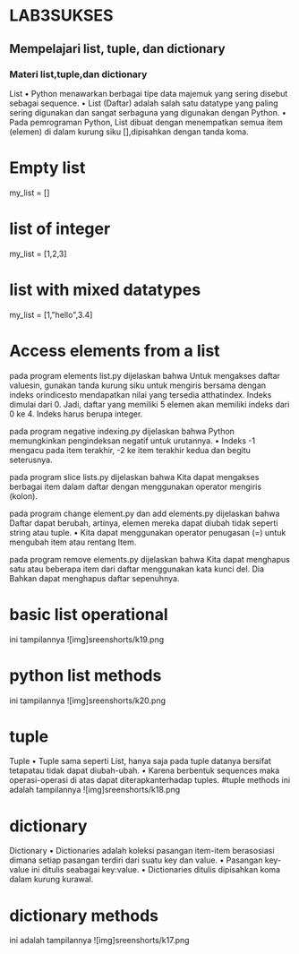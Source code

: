 # LAB3SUKSES

## Mempelajari list, tuple, dan dictionary

### Materi list,tuple,dan dictionary 
List
• Python menawarkan berbagai tipe data majemuk yang sering disebut sebagai
sequence. 
• List (Daftar) adalah salah satu datatype yang paling sering digunakan dan sangat serbaguna yang digunakan dengan Python. 
• Pada pemrograman Python, List dibuat dengan menempatkan semua item (elemen) di dalam kurung siku [],dipisahkan dengan tanda koma.
 
# Empty list
my_list = []
# list of integer
my_list = [1,2,3]
# list with mixed datatypes
my_list = [1,"hello",3.4]
 
# Access elements from a list
pada program elements list.py dijelaskan bahwa Untuk mengakses daftar valuesin, gunakan tanda kurung siku untuk mengiris bersama dengan
indeks orindicesto mendapatkan nilai yang tersedia atthatindex. Indeks dimulai dari 0. Jadi, daftar yang memiliki 5 elemen akan memiliki indeks dari 0 ke 4. Indeks harus berupa integer.

pada program negative indexing.py dijelaskan bahwa  Python memungkinkan pengindeksan negatif untuk urutannya. • Indeks -1 mengacu pada item terakhir, -2 ke item terakhir kedua dan begitu seterusnya.

pada program slice lists.py dijelaskan bahwa Kita dapat mengakses berbagai item dalam daftar dengan menggunakan operator mengiris (kolon).

pada program change element.py dan add elements.py dijelaskan bahwa  Daftar dapat berubah, artinya, elemen mereka dapat diubah tidak seperti string atau tuple. • Kita dapat menggunakan operator penugasan (=) untuk mengubah item atau rentang Item.

pada program remove elements.py dijelaskan bahwa Kita dapat menghapus satu atau beberapa item dari daftar menggunakan kata kunci del. Dia
Bahkan dapat menghapus daftar sepenuhnya.

# basic list operational
ini tampilannya
![img]sreenshorts/k19.png

# python list methods
ini tampilannya 
![img]sreenshorts/k20.png

# tuple
Tuple
• Tuple sama seperti List, hanya saja pada tuple datanya bersifat tetapatau tidak dapat diubah-ubah. 
• Karena berbentuk sequences maka operasi-operasi di atas dapat diterapkanterhadap tuples.
#tuple methods
ini adalah tampilannya
![img]sreenshorts/k18.png

# dictionary
Dictionary
• Dictionaries adalah koleksi pasangan item-item berasosiasi dimana setiap pasangan terdiri dari suatu key dan value. 
• Pasangan key-value ini ditulis seabagai key:value. 
• Dictionaries ditulis dipisahkan koma dalam kurung kurawal.

# dictionary methods
ini adalah tampilannya
![img]sreenshorts/k17.png
